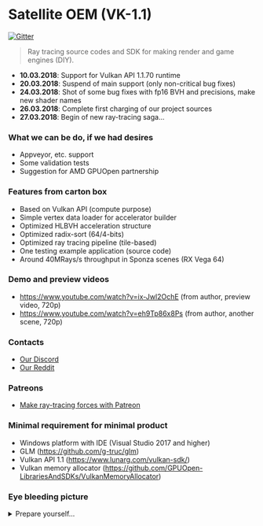 # Satellite OEM (VK-1.1)

[![Gitter](https://badges.gitter.im/world8th/satellite-oem.svg)](https://gitter.im/world8th/satellite-oem?utm_source=badge&utm_medium=badge&utm_campaign=pr-badge) 

> Ray tracing source codes and SDK for making render and game engines (DIY). 

* **10.03.2018**: Support for Vulkan API 1.1.70 runtime 
* **20.03.2018**: Suspend of main support (only non-critical bug fixes)
* **24.03.2018**: Shot of some bug fixes with fp16 BVH and precisions, make new shader names 
* **26.03.2018**: Complete first charging of our project sources 
* **27.03.2018**: Begin of new ray-tracing saga... 

### What we can be do, if we had desires

* Appveyor, etc. support 
* Some validation tests
* Suggestion for AMD GPUOpen partnership

### Features from carton box

* Based on Vulkan API (compute purpose)
* Simple vertex data loader for accelerator builder
* Optimized HLBVH acceleration structure 
* Optimized radix-sort (64/4-bits)
* Optimized ray tracing pipeline (tile-based)
* One testing example application (source code)
* Around 40MRays/s throughput in Sponza scenes (RX Vega 64)

### Demo and preview videos

* https://www.youtube.com/watch?v=ix-Jwl2OchE (from author, preview video, 720p)
* https://www.youtube.com/watch?v=eh9Tp86x8Ps (from author, another scene, 720p)

### Contacts 

* [Our Discord](https://discordapp.com/invite/HFfADHH)
* [Our Reddit](https://www.reddit.com/user/elviras9t/)

### Patreons

* [Make ray-tracing forces with Patreon](https://www.patreon.com/open_ray_traced_forces)

### Minimal requirement for minimal product

* Windows platform with IDE (Visual Studio 2017 and higher)
* GLM (https://github.com/g-truc/glm)
* Vulkan API 1.1 (https://www.lunarg.com/vulkan-sdk/)
* Vulkan memory allocator (https://github.com/GPUOpen-LibrariesAndSDKs/VulkanMemoryAllocator)

### Eye bleeding picture

<details>
<summary>Prepare yourself...</summary>
<img src="renders-fixed/city0.png" width="720">
<img src="renders-fixed/city1.png" width="720">
<img src="renders-fixed/city2.png" width="720">
</details>
